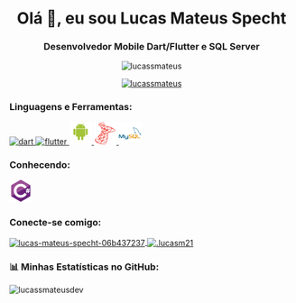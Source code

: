 <h1 align="center">Olá 👋, eu sou Lucas Mateus Specht</h1>
<h3 align="center">Desenvolvedor Mobile Dart/Flutter e SQL Server</h3>

<p align="center">
  <img src="https://komarev.com/ghpvc/?username=lucassmateusdev&label=Profile%20views&color=0e75b6&style=flat" alt="lucassmateus" /> 
</p>

<p align="center">
  <a href="https://github.com/ryo-ma/github-profile-trophy">
    <img src="https://github-profile-trophy.vercel.app/?username=lucassmateusdev&theme=flat&no-frame=true&margin-w=15" alt="lucassmateus" />
  </a> 
</p>


<h3 align="left">Linguagens e Ferramentas:</h3>
<p align="left">
  <a href="https://dart.dev" target="_blank" rel="noreferrer">
    <img src="https://www.vectorlogo.zone/logos/dartlang/dartlang-icon.svg" alt="dart" width="40" height="40"/> 
  </a> 
  <a href="https://flutter.dev" target="_blank" rel="noreferrer"> 
    <img src="https://www.vectorlogo.zone/logos/flutterio/flutterio-icon.svg" alt="flutter" width="40" height="40"/> 
  </a> 
  <a href="https://developer.android.com/?hl=pt-br" target="_blank" rel="noreferrer"> 
    <img src="https://raw.githubusercontent.com/devicons/devicon/54cfe13ac10eaa1ef817a343ab0a9437eb3c2e08/icons/android/android-original-wordmark.svg" alt="android" width="40" height="40"/> 
  </a> 
  <a href="https://www.microsoft.com/en-us/sql-server" target="_blank" rel="noreferrer"> 
    <img src="https://raw.githubusercontent.com/devicons/devicon/master/icons/microsoftsqlserver/microsoftsqlserver-plain.svg" alt="mssql" width="40" height="40"/> 
  </a>
  <a href="https://www.mysql.com/" target="_blank" rel="noreferrer"> 
    <img src="https://raw.githubusercontent.com/devicons/devicon/master/icons/mysql/mysql-original-wordmark.svg" alt="mysql" width="40" height="40"/> 
  </a> 
</p>

<h3 align="left">Conhecendo:</h3>
<p align="left"> 
  <a href="https://learn.microsoft.com/en-us/dotnet/csharp/" target="_blank" rel="noreferrer"> 
    <img src="https://raw.githubusercontent.com/devicons/devicon/master/icons/csharp/csharp-original.svg" alt="csharp" width="40" height="40"/>
  </a> 
</p>

<h3 align="left">Conecte-se comigo:</h3>
<p align="left">
  <a href="https://linkedin.com/in/lucas-mateus-specht-06b437237" target="blank">
    <img align="center" src="https://raw.githubusercontent.com/rahuldkjain/github-profile-readme-generator/master/src/images/icons/Social/linked-in-alt.svg" alt="lucas-mateus-specht-06b437237" height="30" width="40" />
  </a>
  <a href="https://discord.gg/9522" target="blank">
    <img align="center" src="https://raw.githubusercontent.com/rahuldkjain/github-profile-readme-generator/master/src/images/icons/Social/discord.svg" alt=".lucasm21" height="30" width="40" />
  </a>
</p>

<h3 align="left">📊 Minhas Estatísticas no GitHub:</h3>
<p align="left">
  <img src="https://github-readme-stats.vercel.app/api?username=lucassmateusdev&show_icons=true&locale=en" alt="lucassmateusdev" />
</p>
